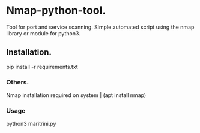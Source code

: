 # Nmap-python-tool.
Tool for port and service scanning. Simple automated script using the nmap library or module for python3.
## Installation.
pip install -r requirements.txt
### Others.
Nmap installation required on system | (apt install nmap)
### Usage
python3 maritrini.py
